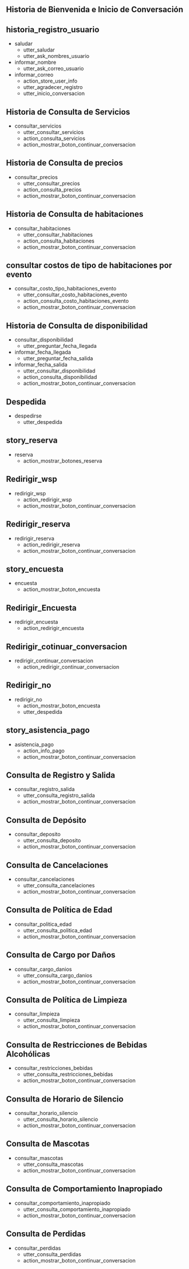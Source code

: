 ## Historia de Bienvenida e Inicio de Conversación

## historia_registro_usuario

* saludar
    - utter_saludar
    - utter_ask_nombres_usuario
* informar_nombre
    - utter_ask_correo_usuario
* informar_correo
    - action_store_user_info
    - utter_agradecer_registro
    - utter_inicio_conversacion

## Historia de Consulta de Servicios

* consultar_servicios
    - utter_consultar_servicios
    - action_consulta_servicios
    - action_mostrar_boton_continuar_conversacion



## Historia de Consulta de precios

* consultar_precios
    - utter_consultar_precios
    - action_consulta_precios
    - action_mostrar_boton_continuar_conversacion

## Historia de Consulta de habitaciones

* consultar_habitaciones
    - utter_consultar_habitaciones
    - action_consulta_habitaciones
    - action_mostrar_boton_continuar_conversacion

## consultar costos de tipo de habitaciones por evento
* consultar_costo_tipo_habitaciones_evento
  - utter_consultar_costo_habitaciones_evento
  - action_consulta_costo_habitaciones_evento
  - action_mostrar_boton_continuar_conversacion



## Historia de Consulta de disponibilidad

* consultar_disponibilidad
    - utter_preguntar_fecha_llegada
* informar_fecha_llegada
    - utter_preguntar_fecha_salida
* informar_fecha_salida
    - utter_consultar_disponibilidad
    - action_consulta_disponibilidad
    - action_mostrar_boton_continuar_conversacion

## Despedida

* despedirse
    - utter_despedida

## story_reserva

* reserva
    - action_mostrar_botones_reserva

## Redirigir_wsp

* redirigir_wsp
    - action_redirigir_wsp
    - action_mostrar_boton_continuar_conversacion

## Redirigir_reserva

* redirigir_reserva
    - action_redirigir_reserva
    - action_mostrar_boton_continuar_conversacion

## story_encuesta

* encuesta
    - action_mostrar_boton_encuesta

## Redirigir_Encuesta

* redirigir_encuesta
    - action_redirigir_encuesta

## Redirigir_cotinuar_conversacion

* redirigir_continuar_conversacion
    - action_redirigir_continuar_conversacion

## Redirigir_no

* redirigir_no
    - action_mostrar_boton_encuesta
    - utter_despedida

## story_asistencia_pago

* asistencia_pago
    - action_info_pago
    - action_mostrar_boton_continuar_conversacion

## Consulta de Registro y Salida

* consultar_registro_salida
    - utter_consulta_registro_salida
    - action_mostrar_boton_continuar_conversacion

## Consulta de Depósito

* consultar_deposito
    - utter_consulta_deposito
    - action_mostrar_boton_continuar_conversacion

## Consulta de Cancelaciones

* consultar_cancelaciones
    - utter_consulta_cancelaciones
    - action_mostrar_boton_continuar_conversacion

## Consulta de Política de Edad

* consultar_politica_edad
    - utter_consulta_politica_edad
    - action_mostrar_boton_continuar_conversacion

## Consulta de Cargo por Daños

* consultar_cargo_danios
    - utter_consulta_cargo_danios
    - action_mostrar_boton_continuar_conversacion

## Consulta de Política de Limpieza

* consultar_limpieza
    - utter_consulta_limpieza
    - action_mostrar_boton_continuar_conversacion

## Consulta de Restricciones de Bebidas Alcohólicas

* consultar_restricciones_bebidas
    - utter_consulta_restricciones_bebidas
    - action_mostrar_boton_continuar_conversacion

## Consulta de Horario de Silencio

* consultar_horario_silencio
    - utter_consulta_horario_silencio
    - action_mostrar_boton_continuar_conversacion

## Consulta de Mascotas

* consultar_mascotas
    - utter_consulta_mascotas
    - action_mostrar_boton_continuar_conversacion

## Consulta de Comportamiento Inapropiado

* consultar_comportamiento_inapropiado
    - utter_consulta_comportamiento_inapropiado
    - action_mostrar_boton_continuar_conversacion

## Consulta de Perdidas

* consultar_perdidas
    - utter_consulta_perdidas
    - action_mostrar_boton_continuar_conversacion
